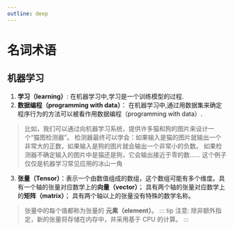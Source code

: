 ```yaml
---
outline: deep
---
```


# 名词术语

## 机器学习

1. **学习（learning）**: 在机器学习中,学习是一个训练模型的过程.
2. **数据编程（programming with data）**： 在机器学习中,通过用数据集来确定程序行为的方法可以被看作用数据编程（programming with data）.

> 比如，我们可以通过向机器学习系统，提供许多猫和狗的图片来设计一个“猫图检测器”。 检测器最终可以学会：如果输入是猫的图片就输出一个非常大的正数，如果输入是狗的图片就会输出一个非常小的负数。 如果检测器不确定输入的图片中是猫还是狗，它会输出接近于零的数…… 这个例子仅仅是机器学习常见应用的冰山一角

3.  **张量（Tensor）**：表示一个由数值组成的数组，这个数组可能有多个维度。具有一个轴的张量对应数学上的**向量（vector）**； 具有两个轴的张量对应数学上的**矩阵（matrix）**； 具有两个轴以上的张量没有特殊的数学名称。

> 张量中的每个值都称为张量的 **元素（element）**。
> ::: tip
> 注意: 除非额外指定，新的张量将存储在内存中，并采用基于 CPU 的计算。
> :::
